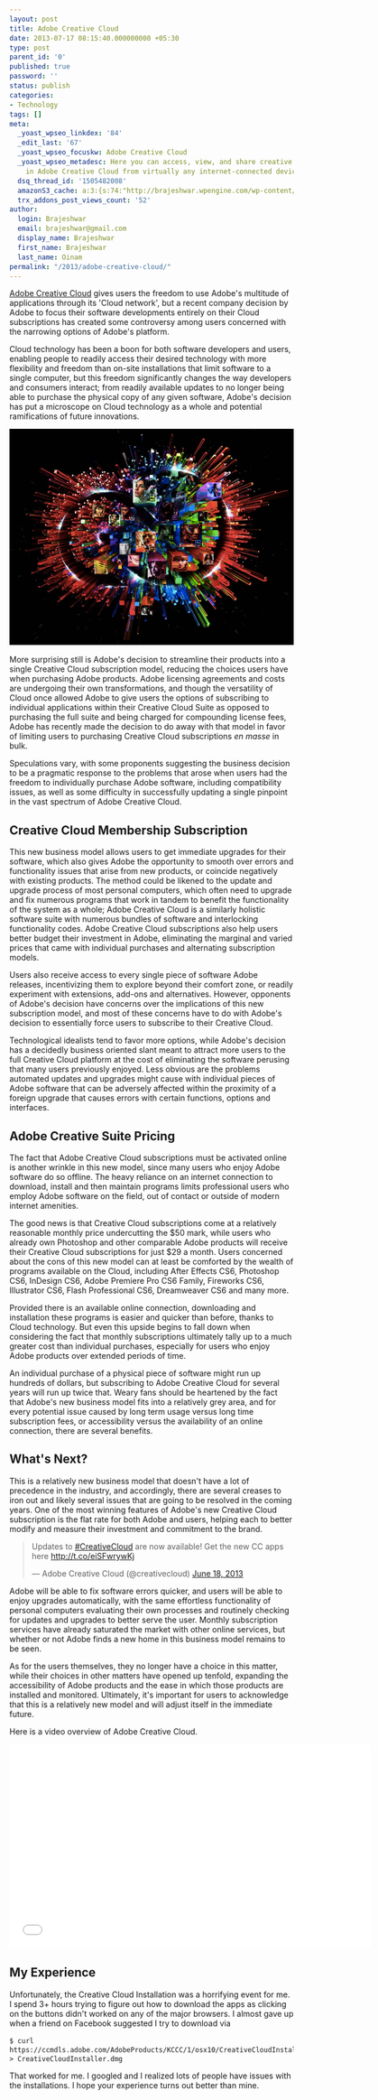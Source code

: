 ```yaml
---
layout: post
title: Adobe Creative Cloud
date: 2013-07-17 08:15:40.000000000 +05:30
type: post
parent_id: '0'
published: true
password: ''
status: publish
categories:
- Technology
tags: []
meta:
  _yoast_wpseo_linkdex: '84'
  _edit_last: '67'
  _yoast_wpseo_focuskw: Adobe Creative Cloud
  _yoast_wpseo_metadesc: Here you can access, view, and share creative files saved
    in Adobe Creative Cloud from virtually any internet-connected device.
  dsq_thread_id: '1505482008'
  amazonS3_cache: a:3:{s:74:"http://brajeshwar.wpengine.com/wp-content/uploads/adobe-creative-cloud.jpg";i:6719;s:71:"http://media.brajeshwar.com/wp-content/uploads/adobe-creative-cloud.jpg";i:6719;s:72:"https://media.brajeshwar.com/wp-content/uploads/adobe-creative-cloud.jpg";i:6719;}
  trx_addons_post_views_count: '52'
author:
  login: Brajeshwar
  email: brajeshwar@gmail.com
  display_name: Brajeshwar
  first_name: Brajeshwar
  last_name: Oinam
permalink: "/2013/adobe-creative-cloud/"
---
```

<p><a href="//creative.adobe.com/">Adobe Creative Cloud</a> gives users the freedom to use Adobe's multitude of applications through its 'Cloud network', but a recent company decision by Adobe to focus their software developments entirely on their Cloud subscriptions has created some controversy among users concerned with the narrowing options of Adobe's platform.</p>
<p>Cloud technology has been a boon for both software developers and users, enabling people to readily access their desired technology with more flexibility and freedom than on-site installations that limit software to a single computer, but this freedom significantly changes the way developers and consumers interact; from readily available updates to no longer being able to purchase the physical copy of any given software, Adobe's decision has put a microscope on Cloud technology as a whole and potential ramifications of future innovations.</p>
<p><!--more--></p>
<p><a href="//creative.adobe.com/"><img src="/static/2013/07/adobe-creative-cloud.jpg" alt="Adobe Creative Cloud" class="alignnone size-full wp-image-6719" /></a></p>
<p>More surprising still is Adobe's decision to streamline their products into a single Creative Cloud subscription model, reducing the choices users have when purchasing Adobe products. Adobe licensing agreements and costs are undergoing their own transformations, and though the versatility of Cloud once allowed Adobe to give users the options of subscribing to individual applications within their Creative Cloud Suite as opposed to purchasing the full suite and being charged for compounding license fees, Adobe has recently made the decision to do away with that model in favor of limiting users to purchasing Creative Cloud subscriptions <em>en masse</em> in bulk.</p>
<p>Speculations vary, with some proponents suggesting the business decision to be a pragmatic response to the problems that arose when users had the freedom to individually purchase Adobe software, including compatibility issues, as well as some difficulty in successfully updating a single pinpoint in the vast spectrum of Adobe Creative Cloud.</p>
<h2>Creative Cloud Membership Subscription</h2>
<p>This new business model allows users to get immediate upgrades for their software, which also gives Adobe the opportunity to smooth over errors and functionality issues that arise from new products, or coincide negatively with existing products. The method could be likened to the update and upgrade process of most personal computers, which often need to upgrade and fix numerous programs that work in tandem to benefit the functionality of the system as a whole; Adobe Creative Cloud is a similarly holistic software suite with numerous bundles of software and interlocking functionality codes. Adobe Creative Cloud subscriptions also help users better budget their investment in Adobe, eliminating the marginal and varied prices that came with individual purchases and alternating subscription models.</p>
<p>Users also receive access to every single piece of software Adobe releases, incentivizing them to explore beyond their comfort zone, or readily experiment with extensions, add-ons and alternatives. However, opponents of Adobe's decision have concerns over the implications of this new subscription model, and most of these concerns have to do with Adobe's decision to essentially force users to subscribe to their Creative Cloud. </p>
<p>Technological idealists tend to favor more options, while Adobe's decision has a decidedly business oriented slant meant to attract more users to the full Creative Cloud platform at the cost of eliminating the software perusing that many users previously enjoyed. Less obvious are the problems automated updates and upgrades might cause with individual pieces of Adobe software that can be adversely affected within the proximity of a foreign upgrade that causes errors with certain functions, options and interfaces.</p>
<h2>Adobe Creative Suite Pricing</h2>
<p>The fact that Adobe Creative Cloud subscriptions must be activated online is another wrinkle in this new model, since many users who enjoy Adobe software do so offline. The heavy reliance on an internet connection to download, install and then maintain programs limits professional users who employ Adobe software on the field, out of contact or outside of modern internet amenities. </p>
<p>The good news is that Creative Cloud subscriptions come at a relatively reasonable monthly price undercutting the $50 mark, while users who already own Photoshop and other comparable Adobe products will receive their Creative Cloud subscriptions for just $29 a month. Users concerned about the cons of this new model can at least be comforted by the wealth of programs available on the Cloud, including After Effects CS6, Photoshop CS6, InDesign CS6, Adobe Premiere Pro CS6 Family, Fireworks CS6, Illustrator CS6, Flash Professional CS6, Dreamweaver CS6 and many more.</p>
<p>Provided there is an available online connection, downloading and installation these programs is easier and quicker than before, thanks to Cloud technology. But even this upside begins to fall down when considering the fact that monthly subscriptions ultimately tally up to a much greater cost than individual purchases, especially for users who enjoy Adobe products over extended periods of time. </p>
<p>An individual purchase of a physical piece of software might run up hundreds of dollars, but subscribing to Adobe Creative Cloud for several years will run up twice that. Weary fans should be heartened by the fact that Adobe's new business model fits into a relatively grey area, and for every potential issue caused by long term usage versus long time subscription fees, or accessibility versus the availability of an online connection, there are several benefits.</p>
<h2>What's Next?</h2>
<p>This is a relatively new business model that doesn't have a lot of precedence in the industry, and accordingly, there are several creases to iron out and likely several issues that are going to be resolved in the coming years. One of the most winning features of Adobe's new Creative Cloud subscription is the flat rate for both Adobe and users, helping each to better modify and measure their investment and commitment to the brand.</p>
<blockquote class="twitter-tweet"><p>Updates to <a href="https://twitter.com/search?q=%23CreativeCloud&amp;src=hash">#CreativeCloud</a> are now available! Get the new CC apps here <a href="http://t.co/eiSFwrywKj">http://t.co/eiSFwrywKj</a></p>
<p>&mdash; Adobe Creative Cloud (@creativecloud) <a href="https://twitter.com/creativecloud/statuses/346837403291500544">June 18, 2013</a></p></blockquote>
<p><script async src="//platform.twitter.com/widgets.js" charset="utf-8"></script></p>
<p>Adobe will be able to fix software errors quicker, and users will be able to enjoy upgrades automatically, with the same effortless functionality of personal computers evaluating their own processes and routinely checking for updates and upgrades to better serve the user. Monthly subscription services have already saturated the market with other online services, but whether or not Adobe finds a new home in this business model remains to be seen.</p>
<p>As for the users themselves, they no longer have a choice in this matter, while their choices in other matters have opened up tenfold, expanding the accessibility of Adobe products and the ease in which those products are installed and monitored. Ultimately, it's important for users to acknowledge that this is a relatively new model and will adjust itself in the immediate future.</p>
<p>Here is a video overview of Adobe Creative Cloud.</p>
<p><iframe width="640" height="360" src="//www.youtube.com/embed/4PRyeON1GV0" frameborder="0" allowfullscreen></iframe></p>
<h2>My Experience</h2>
<p>Unfortunately, the Creative Cloud Installation was a horrifying event for me. I spend 3+ hours trying to figure out how to download the apps as clicking on the buttons didn't worked on any of the major browsers. I almost gave up  when a friend on Facebook suggested I try to download via</p>
<pre><code>$ curl https://ccmdls.adobe.com/AdobeProducts/KCCC/1/osx10/CreativeCloudInstaller.dmg > CreativeCloudInstaller.dmg</code></pre>
<p>That worked for me. I googled and I realized lots of people have issues with the installations. I hope your experience turns out better than mine.</p>
